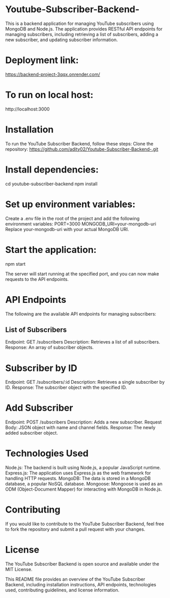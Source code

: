# Youtube-Subscriber-Backend-

This is a backend application for managing YouTube subscribers using MongoDB and Node.js. The application provides RESTful API endpoints for managing subscribers, including 
retrieving a list of subscribers, adding a new subscriber, and updating subscriber information.

# Deployment link:
https://backend-project-3qqx.onrender.com/

# To run on local host:
http://localhost:3000

# Installation
To run the YouTube Subscriber Backend, follow these steps:
Clone the repository:
https://github.com/adity02/Youtube-Subscriber-Backend-.git

# Install dependencies:
cd youtube-subscriber-backend npm install

# Set up environment variables:
Create a .env file in the root of the project and add the following environment variables: 
PORT=3000 
MONGODB_URI=your-mongodb-uri
Replace your-mongodb-uri with your actual MongoDB URI.

# Start the application:
npm start

The server will start running at the specified port, and you can now make requests to the API endpoints.

# API Endpoints
The following are the available API endpoints for managing subscribers:

## List of Subscribers
Endpoint: GET /subscribers
Description: Retrieves a list of all subscribers.
Response: An array of subscriber objects.
# Subscriber by ID
Endpoint: GET /subscribers/:id
Description: Retrieves a single subscriber by ID.
Response: The subscriber object with the specified ID.
# Add Subscriber
Endpoint: POST /subscribers
Description: Adds a new subscriber.
Request Body: JSON object with name and channel fields.
Response: The newly added subscriber object.

# Technologies Used
Node.js: The backend is built using Node.js, a popular JavaScript runtime.
Express.js: The application uses Express.js as the web framework for handling HTTP requests.
MongoDB: The data is stored in a MongoDB database, a popular NoSQL database.
Mongoose: Mongoose is used as an ODM (Object-Document Mapper) for interacting with MongoDB in Node.js.

# Contributing
If you would like to contribute to the YouTube Subscriber Backend, feel free to fork the repository and submit a pull request with your changes.

# License
The YouTube Subscriber Backend is open source and available under the MIT License.

This README file provides an overview of the YouTube Subscriber Backend, including installation instructions, API endpoints, technologies used, contributing guidelines,
and license information.
